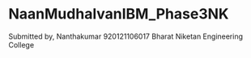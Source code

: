 # NaanMudhalvanIBM_Phase3NK
Submitted by,
Nanthakumar
920121106017
Bharat Niketan Engineering College
